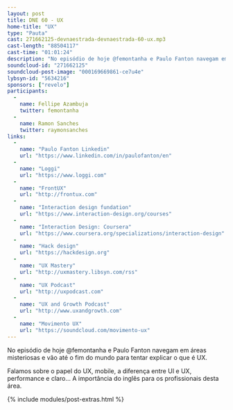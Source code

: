 ```yaml
---
layout: post
title: DNE 60 - UX
home-title: "UX"
type: "Pauta"
cast: 271662125-devnaestrada-devnaestrada-60-ux.mp3
cast-length: "88504117"
cast-time: "01:01:24"
description: "No episódio de hoje @femontanha e Paulo Fanton navegam em áreas misteriosas e vão até o fim do mundo para tentar explicar o que é UX."
soundcloud-id: "271662125"
soundcloud-post-image: "000169669861-ce7u4e"
lybsyn-id: "5634216"
sponsors: ["revelo"]
participants:
  -
    name: Fellipe Azambuja
    twitter: femontanha
  -
    name: Ramon Sanches
    twitter: raymonsanches
links:
  -
    name: "Paulo Fanton Linkedin"
    url: "https://www.linkedin.com/in/paulofanton/en"
  -
    name: "Loggi"
    url: "https://www.loggi.com"
  -
    name: "FrontUX"
    url: "http://frontux.com"
  -
    name: "Interaction design fundation"
    url: "https://www.interaction-design.org/courses"
  -
    name: "Interaction Design: Coursera"
    url: "https://www.coursera.org/specializations/interaction-design"
  -
    name: "Hack design"
    url: "https://hackdesign.org"
  -
    name: "UX Mastery"
    url: "http://uxmastery.libsyn.com/rss"
  -
    name: "UX Podcast"
    url: "http://uxpodcast.com"
  -
    name: "UX and Growth Podcast"
    url: "http://www.uxandgrowth.com"
  -
    name: "Movimento UX"
    url: "https://soundcloud.com/movimento-ux"
---
```


No episódio de hoje @femontanha e Paulo Fanton navegam em áreas misteriosas e vão até o fim do mundo para tentar explicar o que é UX.

Falamos sobre o papel do UX, mobile, a diferença entre UI e UX, performance e claro... A importância do inglês para os profissionais desta área.

{% include modules/post-extras.html %}
